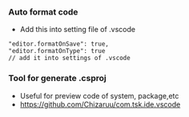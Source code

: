 ### Auto format code 
- Add this into setting file of .vscode
``` 
"editor.formatOnSave": true,
"editor.formatOnType": true
// add it into settings of .vscode
```

### Tool for generate .csproj 
- Useful for preview code of system, package,etc
- https://github.com/Chizaruu/com.tsk.ide.vscode

